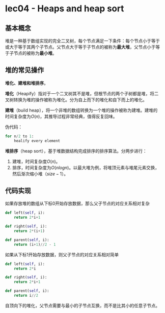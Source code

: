 # lec04 - Heaps and heap sort
## 基本概念
堆是一种基于数组实现的完全二叉树，每个节点满足一下条件：每个节点小于等于或大于等于其两个子节点。父节点大于等于子节点的被称为**最大堆**，父节点小于等于子节点的被称为**最小堆**。

## 堆的常见操作
**堆化、建堆和堆排序**。

**堆化**（Heapify）指对于一个二叉树其不是堆，但根节点的两个子树都是堆，将二叉树转换为堆的操作被称为堆化。分为自上而下的堆化和自下而上的堆化。

**建堆**（build heap），将一个非堆的数组转换为一个堆的操作被称为建堆。建堆的时间复杂度为$O(n)$，其推导过程非常经典，值得反复回味。

伪代码：
```python
for n/2 to 1:
	healify every element
```

**堆排序**（heap sort），基于堆数据结构完成排序的排序算法。分两步进行：
1. 建堆，时间复杂度$O(n)$。
2. 排序，时间复杂度为$O(nlogn)$。以最大堆为例，将堆顶元素与堆尾元素交换，然后渐次缩小堆（$size-1$）。

## 代码实现
如果存放堆的数组从下标0开始存放数据，那么父子节点的对应关系相对复杂
```python
def left(self, i):
	return 2*i+1

def right(self, i):
	return 2*(i+1)

def parent(self, i):
	return (i+1)//2 - 1
```

如果从下标1开始存放数据，则父子节点的对应关系相对简单
```python
def left(self, i):
	return 2*i

def right(self, i):
	return 2*i+1

def parent(self, i):
	return i//2 
```

自顶向下的堆化，父节点需要与最小的子节点互换，而不是比其小的任意子节点。
